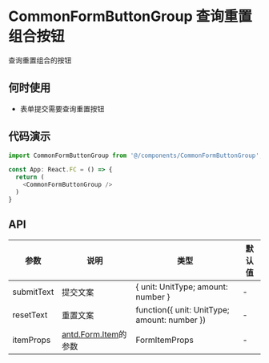 
# CommonFormButtonGroup 查询重置组合按钮

查询重置组合的按钮

## 何时使用
- 表单提交需要查询重置按钮

## 代码演示

```js
import CommonFormButtonGroup from '@/components/CommonFormButtonGroup';

const App: React.FC = () => {
  return (
    <CommonFormButtonGroup />
  )
}
```

## API

| 参数 | 说明 | 类型 | 默认值 |
| --- | --- | --- | --- |
| submitText | 提交文案 | { unit: UnitType; amount: number } | - |
| resetText | 重置文案 | function({ unit: UnitType; amount: number }) | - |
| itemProps | [antd.Form.Item](https://ant.design/components/form-cn/#Form.Item)的参数 | FormItemProps | - |
